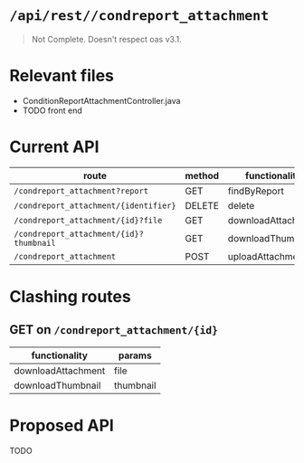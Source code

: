 # `/api/rest//condreport_attachment`
> Not Complete.
> Doesn't respect oas v3.1.

# Relevant files
- ConditionReportAttachmentController.java
- TODO front end

# Current API
|route|method|functionality|
|-|-|-|
|`/condreport_attachment?report`|GET|findByReport|
|`/condreport_attachment/{identifier}`|DELETE|delete|
|`/condreport_attachment/{id}?file`|GET|downloadAttachment|
|`/condreport_attachment/{id}?thumbnail`|GET|downloadThumbnail|
|`/condreport_attachment`|POST|uploadAttachments|

# Clashing routes

## GET on `/condreport_attachment/{id}`
|functionality|params|
|-|-|
|downloadAttachment|file|
|downloadThumbnail|thumbnail|

# Proposed API
TODO